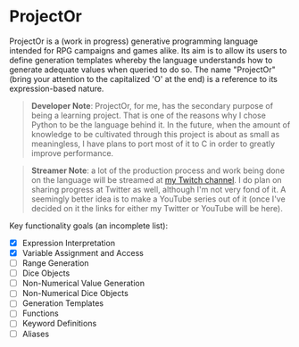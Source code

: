 # ProjectOr

ProjectOr is a (work in progress) generative programming language intended for
RPG campaigns and games alike. Its aim is to allow its users to define
generation templates whereby the language understands how to generate adequate
values when queried to do so. The name "ProjectOr" (bring your attention to the
capitalized 'O' at the end) is a reference to its expression-based nature.

> **Developer Note**: ProjectOr, for me, has the secondary purpose of being a
learning project. That is one of the reasons why I chose Python to be the
language behind it. In the future, when the amount of knowledge to be
cultivated through this project is about as small as meaningless, I have plans
to port most of it to C in order to greatly improve performance.

> **Streamer Note**: a lot of the production process and work being done on the
language will be streamed at [my Twitch
channel](https://twitch.tv/veritasvolatus). I do plan on sharing progress at
Twitter as well, although I'm not very fond of it. A seemingly better idea is
to make a YouTube series out of it (once I've decided on it the links for
either my Twitter or YouTube will be here).

Key functionality goals (an incomplete list):
- [x] Expression Interpretation
- [x] Variable Assignment and Access
- [ ] Range Generation
- [ ] Dice Objects
- [ ] Non-Numerical Value Generation
- [ ] Non-Numerical Dice Objects
- [ ] Generation Templates
- [ ] Functions
- [ ] Keyword Definitions
- [ ] Aliases

